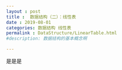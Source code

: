 ```yaml
---
layout : post
title :  数据结构（二）：线性表
date : 2019-08-01
categories: 数据结构 线性表
permalink : DataStructure/LinearTable.html
#description: 数据结构的基本概念啊

---
```


是是是